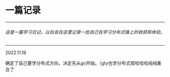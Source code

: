# 一篇记录

------

###### *这是一篇学习日记，以后会在这里记录一些自己在学习分布式路上的收获和体验。*

------

2022.11.18

确定了自己要学分布式方向，决定先从go开始。（gty也学分布式捏哈哈哈纯纯重合了